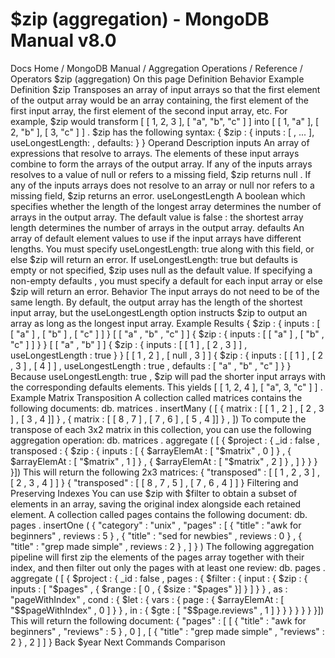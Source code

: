 # $zip (aggregation) - MongoDB Manual v8.0


Docs Home / MongoDB Manual / Aggregation Operations / Reference / Operators $zip (aggregation) On this page Definition Behavior Example Definition $zip Transposes an array of input arrays so that the first element of
the output array would be an array containing, the first element of
the first input array, the first element of the second input array,
etc. For example, $zip would transform [ [ 1, 2, 3 ], [ "a", "b", "c" ] ] into [ [ 1, "a" ], [ 2, "b" ], [ 3, "c" ] ] . $zip has the following syntax: { $zip : { inputs : [ <array expression1>,  ... ], useLongestLength: <boolean>, defaults:  <array expression> } } Operand Description inputs An array of expressions that
resolve to arrays. The elements of these input arrays combine
to form the arrays of the output array. If  any of the inputs arrays resolves to a value of null or refers to a
missing field, $zip returns null . If any of the inputs arrays does not resolve to an array or null nor refers
to a missing field, $zip returns an error. useLongestLength A boolean which specifies whether the length of the longest
array determines the number of arrays in the output array. The default value is false : the shortest array length
determines the number of arrays in the output array. defaults An array of default element values to use if the input arrays
have different lengths. You must specify useLongestLength: true along with this field, or else $zip will return an error. If useLongestLength: true but defaults is empty or not
specified, $zip uses null as the default
value. If specifying a non-empty defaults , you must specify a
default for each input array or else $zip will return an error. Behavior The input arrays do not need to be of the same length. By default,
the output array has the length of the shortest input array, but the useLongestLength option instructs $zip to output
an array as long as the longest input array. Example Results { $zip : { inputs : [ [ "a" ] , [ "b" ] , [ "c" ] ] } [ [ "a" , "b" , "c" ] ] { $zip : { inputs : [ [ "a" ] , [ "b" , "c" ] ] } } [ [ "a" , "b" ] ] { $zip : { inputs : [ [ 1 ] , [ 2 , 3 ] ] , useLongestLength : true } } [ [ 1 , 2 ] , [ null , 3 ] ] { $zip : { inputs : [ [ 1 ] , [ 2 , 3 ] , [ 4 ] ] , useLongestLength : true , defaults : [ "a" , "b" , "c" ] } } Because useLongestLength: true , $zip will pad the shorter
input arrays with the corresponding defaults elements. This yields [ [ 1, 2, 4 ], [ "a", 3, "c" ] ] . Example Matrix Transposition A collection called matrices contains the following documents: db. matrices . insertMany ( [ { matrix : [ [ 1 , 2 ] , [ 2 , 3 ] , [ 3 , 4 ]] } , { matrix : [ [ 8 , 7 ] , [ 7 , 6 ] , [ 5 , 4 ]] } , ]) To compute the transpose of each 3x2 matrix in this collection, you can
use the following aggregation operation: db. matrices . aggregate ( [ { $project : { _id : false , transposed : { $zip : { inputs : [ { $arrayElemAt : [ "$matrix" , 0 ] } , { $arrayElemAt : [ "$matrix" , 1 ] } , { $arrayElemAt : [ "$matrix" , 2 ] } , ] } } } }]) This will return the following 2x3 matrices: { "transposed" : [ [ 1 , 2 , 3 ] , [ 2 , 3 , 4 ] ] } { "transposed" : [ [ 8 , 7 , 5 ] , [ 7 , 6 , 4 ] ] } Filtering and Preserving Indexes You can use $zip with $filter to obtain a subset of
elements in an array, saving the original index alongside each
retained element. A collection called pages contains the following document: db. pages . insertOne ( { "category" : "unix" , "pages" : [ { "title" : "awk for beginners" , reviews : 5 } , { "title" : "sed for newbies" , reviews : 0 } , { "title" : "grep made simple" , reviews : 2 } , ] } ) The following aggregation pipeline will first zip the elements of the pages array together with their index, and then filter out only the
pages with at least one review: db. pages . aggregate ( [ { $project : { _id : false , pages : { $filter : { input : { $zip : { inputs : [ "$pages" , { $range : [ 0 , { $size : "$pages" }] } ] } } , as : "pageWithIndex" , cond : { $let : { vars : { page : { $arrayElemAt : [ "$$pageWithIndex" , 0 ] } } , in : { $gte : [ "$$page.reviews" , 1 ] } } } } } } }]) This will return the following document: { "pages" : [ [ { "title" : "awk for beginners" , "reviews" : 5 } , 0 ] , [ { "title" : "grep made simple" , "reviews" : 2 } , 2 ] ] } Back $year Next Commands Comparison
